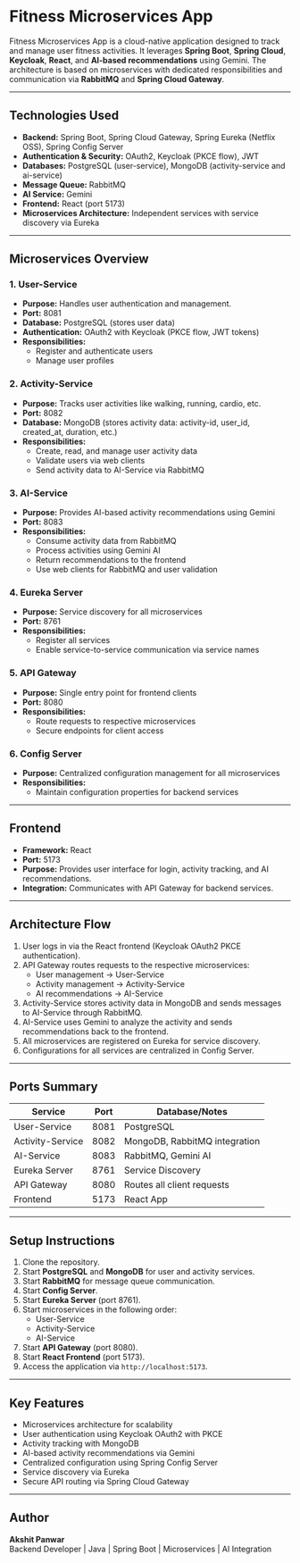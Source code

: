 # Fitness Microservices App

Fitness Microservices App is a cloud-native application designed to track and manage user fitness activities. It leverages **Spring Boot**, **Spring Cloud**, **Keycloak**, **React**, and **AI-based recommendations** using Gemini. The architecture is based on microservices with dedicated responsibilities and communication via **RabbitMQ** and **Spring Cloud Gateway**.

---

## **Technologies Used**

- **Backend:** Spring Boot, Spring Cloud Gateway, Spring Eureka (Netflix OSS), Spring Config Server  
- **Authentication & Security:** OAuth2, Keycloak (PKCE flow), JWT  
- **Databases:** PostgreSQL (user-service), MongoDB (activity-service and ai-service)  
- **Message Queue:** RabbitMQ  
- **AI Service:** Gemini  
- **Frontend:** React (port 5173)  
- **Microservices Architecture:** Independent services with service discovery via Eureka  

---

## **Microservices Overview**

### **1. User-Service**
- **Purpose:** Handles user authentication and management.
- **Port:** 8081  
- **Database:** PostgreSQL (stores user data)  
- **Authentication:** OAuth2 with Keycloak (PKCE flow, JWT tokens)  
- **Responsibilities:**  
  - Register and authenticate users  
  - Manage user profiles  

### **2. Activity-Service**
- **Purpose:** Tracks user activities like walking, running, cardio, etc.  
- **Port:** 8082  
- **Database:** MongoDB (stores activity data: activity-id, user_id, created_at, duration, etc.)  
- **Responsibilities:**  
  - Create, read, and manage user activity data  
  - Validate users via web clients  
  - Send activity data to AI-Service via RabbitMQ  

### **3. AI-Service**
- **Purpose:** Provides AI-based activity recommendations using Gemini  
- **Port:** 8083  
- **Responsibilities:**  
  - Consume activity data from RabbitMQ  
  - Process activities using Gemini AI  
  - Return recommendations to the frontend  
  - Use web clients for RabbitMQ and user validation  

### **4. Eureka Server**
- **Purpose:** Service discovery for all microservices  
- **Port:** 8761  
- **Responsibilities:**  
  - Register all services  
  - Enable service-to-service communication via service names  

### **5. API Gateway**
- **Purpose:** Single entry point for frontend clients  
- **Port:** 8080  
- **Responsibilities:**  
  - Route requests to respective microservices  
  - Secure endpoints for client access  

### **6. Config Server**
- **Purpose:** Centralized configuration management for all microservices  
- **Responsibilities:**  
  - Maintain configuration properties for backend services  

---

## **Frontend**
- **Framework:** React  
- **Port:** 5173  
- **Purpose:** Provides user interface for login, activity tracking, and AI recommendations.  
- **Integration:** Communicates with API Gateway for backend services.  

---

## **Architecture Flow**

1. User logs in via the React frontend (Keycloak OAuth2 PKCE authentication).  
2. API Gateway routes requests to the respective microservices:  
   - User management → User-Service  
   - Activity management → Activity-Service  
   - AI recommendations → AI-Service  
3. Activity-Service stores activity data in MongoDB and sends messages to AI-Service through RabbitMQ.  
4. AI-Service uses Gemini to analyze the activity and sends recommendations back to the frontend.  
5. All microservices are registered on Eureka for service discovery.  
6. Configurations for all services are centralized in Config Server.  

---

## **Ports Summary**

| Service          | Port | Database/Notes                                  |
|-----------------|------|-----------------------------------------------|
| User-Service     | 8081 | PostgreSQL                                     |
| Activity-Service | 8082 | MongoDB, RabbitMQ integration                 |
| AI-Service       | 8083 | RabbitMQ, Gemini AI                            |
| Eureka Server    | 8761 | Service Discovery                              |
| API Gateway      | 8080 | Routes all client requests                     |
| Frontend         | 5173 | React App                                     |

---

## **Setup Instructions**

1. Clone the repository.  
2. Start **PostgreSQL** and **MongoDB** for user and activity services.  
3. Start **RabbitMQ** for message queue communication.  
4. Start **Config Server**.  
5. Start **Eureka Server** (port 8761).  
6. Start microservices in the following order:  
   - User-Service  
   - Activity-Service  
   - AI-Service  
7. Start **API Gateway** (port 8080).  
8. Start **React Frontend** (port 5173).  
9. Access the application via `http://localhost:5173`.  

---

## **Key Features**

- Microservices architecture for scalability  
- User authentication using Keycloak OAuth2 with PKCE  
- Activity tracking with MongoDB  
- AI-based activity recommendations via Gemini  
- Centralized configuration using Spring Config Server  
- Service discovery via Eureka  
- Secure API routing via Spring Cloud Gateway  

---

## **Author**

**Akshit Panwar**  
Backend Developer | Java | Spring Boot | Microservices | AI Integration  

